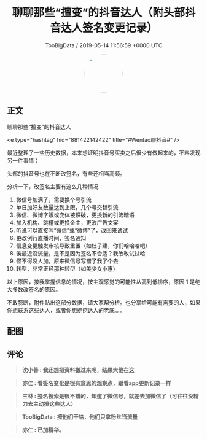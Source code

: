 <h1 align="center">聊聊那些“擅变”的抖音达人（附头部抖音达人签名变更记录）</h1>
<p align="center">
    <a>TooBigData / 2019-05-14 11:56:59 &#43;0000 UTC</a>
</p>

<div align="center">
    <img src="https://images.zsxq.com/FlfqbZu5U2Enpr-d-kR0sVdJoQYD?e=1590940799&amp;token=kIxbL07-8jAj8w1n4s9zv64FuZZNEATmlU_Vm6zD:L-q2J4cX_WHdEiCsgDG30f0y5Xc=" width="100" height="100" style="border:1px solid;border-radius:50%; color:#ffffff"/>
</div>

## 正文

<div>
聊聊那些“擅变”的抖音达人

&lt;e type=&#34;hashtag&#34; hid=&#34;881422142422&#34; title=&#34;#Wentao聊抖音#&#34; /&gt; 

最近整理了一些历史数据，本来想证明抖音号买卖之后很少有做起来的，不料发现另一件事情：

头部的抖音号也在不断改签名，有些还相当高频。

分析一下，改签名主要有这么几种情况：

1. 微信号加满了，需要换个号引流
2. 单日加好友数量达到上限，几个号交替引流
3. 微信、微博字眼或变体被识破，更换新的引流暗语
4. 加入机构、跳槽或更换金主，更改广告文案
5. 听说可以直接写“微信”或“微博”了，改回来试试
6. 更改例行直播时间，签名通知
7. 信息变更触发审核导致重置（如杜子建，你们哈哈哈吧）
8. 诶最近没流量，是不是因为签名不合适？我改改试试哈
9. 怪不得没人加，原来微信号写错了我了个去
10. 转型，非常正经那种转型（如美少女小惠）

以上原因，按我掌握信息的情况，按主观感觉的可能性从高到低排序，原因 1 是绝大多数改签名的原因。

不敢臆断，附件贴出这部分数据，请大家帮分析。也分享给可能有需要的人，如果你想联系这些达人，或者你想挖挖达人的老底。。。
</div>

## 配图
<div class="image" align="center">

</div>

## 评论

<div align="left">
<div>

<blockquote >
<span> <strong>沈小善 : 我还想把资料搬过来呢，结果大佬在这 </strong></span>
</blockquote>

<blockquote >
<span> <strong>亦仁 : 看签名变化是很有意思的观察点，跟看app更新记录一样 </strong></span>
</blockquote>

<blockquote >
<span> <strong>三林 : 签名搜索是很不错的，知道了微信号，就差去加微信了（可往往没精力去主动撩这些达人） </strong></span>
</blockquote>

<blockquote >
<span> <strong>TooBigData : 撩他们干啥，他们只拿粉丝当流量 </strong></span>
</blockquote>

<blockquote >
<span> <strong>亦仁 : 已加精华。 </strong></span>
</blockquote>

</div>
</div>